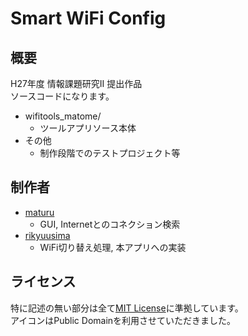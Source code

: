 # Smart WiFi Config

## 概要
H27年度 情報課題研究II 提出作品  
ソースコードになります。  

* wifitools_matome/
  - ツールアプリソース本体
* その他
  - 制作段階でのテストプロジェクト等

## 制作者
* [maturu](https://github.com/maturu)
  - GUI, Internetとのコネクション検索
* [rikyuusima](https://github.com/rikyuusima)
  - WiFi切り替え処理, 本アプリへの実装

## ライセンス
特に記述の無い部分は全て[MIT License](./LICENSE.txt)に準拠しています。  
アイコンはPublic Domainを利用させていただきました。
